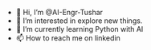 - 👋 Hi, I’m @AI-Engr-Tushar
- 👀 I’m interested in explore new things.
- 🌱 I’m currently learning Python with AI 
- 📫 How to reach me on linkedin 
<!---
AI-Engr-Tushar/AI-Engr-Tushar is a ✨ special ✨ repository because its `README.md` (this file) appears on your GitHub profile.
You can click the Preview link to take a look at your changes.
--->
